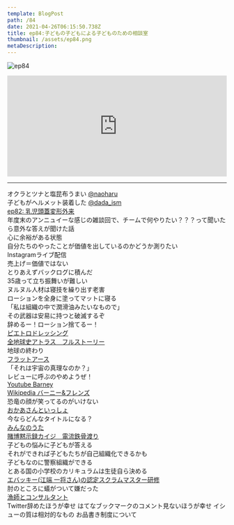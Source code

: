 ```yaml
---  
template: BlogPost  
path: /84
date: 2021-04-26T06:15:50.738Z  
title: ep84:子どもの子どもによる子どものための相談室
thumbnail: /assets/ep84.png
metaDescription:  
---  
```

![ep84](/assets/ep84.png)  

<iframe src="https://open.spotify.com/embed/episode/4Z7wuDHsGnWCzphiaKhqb1" width="100%" height="232" frameBorder="0" allowfullscreen="" allow="autoplay; clipboard-write; encrypted-media; fullscreen; picture-in-picture"></iframe>

***  



オクラとツナと塩昆布うまい [@naoharu](https://twitter.com/naoharu)   
子どもがヘルメット装着した [@dada_ism](https://twitter.com/dada_ism)  
[ep82: 乳児頭蓋変形外来](https://jamming.fm/82)  
年度末のアンニュイーな感じの雑談回で、チームで何やりたい？？？って聞いたら意外な答えが聞けた話  
心に余裕がある状態  
自分たちのやったことが価値を出しているのかどうか測りたい  
Instagramライブ配信  
売上げ＝価値ではない  
とりあえずバックログに積んだ  
35歳って立ち振舞いが難しい  
ヌルヌル人材は寝技を繰り出す老害  
ローションを全身に塗ってマットに寝る  
「私は組織の中で潤滑油みたいなもので」  
その武器は安易に持つと破滅するぞ  
辞めるー！ローション捨てるー！  
[ピエトロドレッシング](https://www.pietro.co.jp/products/dressing/)  
[全地球史アトラス　フルストーリー](https://www.youtube.com/watch?v=rTCXFuQSSNU)  
地球の終わり  
[フラットアース](https://jamming.fm/66)  
「それは宇宙の真理なのか？」  
レビューに呼ぶのやめようぜ！  
[Youtube Barney](https://www.youtube.com/channel/UCTn45orVsFOsNZHxAJcZK5g)  
[Wikipedia バーニー&フレンズ](https://ja.wikipedia.org/wiki/%E3%83%90%E3%83%BC%E3%83%8B%E3%83%BC%26%E3%83%95%E3%83%AC%E3%83%B3%E3%82%BA)  
恐竜の顔が笑ってるのがいけない  
[おかあさんといっしょ](https://www.nhk.jp/p/okaasan/ts/ZPW9W9XN42/)  
今ならどんなタイトルになる？  
[みんなのうた](https://www.nhk.or.jp/minna/)  
[賭博黙示録カイジ　電流鉄骨渡り](https://dic.pixiv.net/a/%E9%89%84%E9%AA%A8%E6%B8%A1%E3%82%8A)  
子どもの悩みに子どもが答える  
それができれば子どもたちが自己組織化できるかも  
子どもなのに警察組織ができる  
とある国の小学校のカリキュラムは生徒自ら決める  
[エバッキー(江端 一将さん)の認定スクラムマスター研修](https://www.odd-e.jp/team_01/)  
肘のところに蟻がついて嫌だった  
[漁師とコンサルタント](https://hebinuma.com/2014/09/10/post-4176/)  
Twitter辞めたほうが幸せ
はてなブックマークのコメント見ないほうが幸せ
イシューの質は相対的なもの
お品書き制度について　
